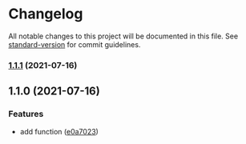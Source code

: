 # Changelog

All notable changes to this project will be documented in this file. See [standard-version](https://github.com/conventional-changelog/standard-version) for commit guidelines.

### [1.1.1](https://github.com/ags1773/npm-sandbox/compare/v1.1.0...v1.1.1) (2021-07-16)

## 1.1.0 (2021-07-16)


### Features

* add function ([e0a7023](https://github.com/ags1773/npm-sandbox/commit/e0a702345dbc8f7ab0e3d2b603ec591895b4ac88))
